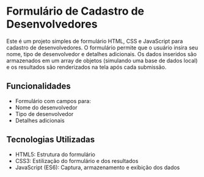 # Formulário de Cadastro de Desenvolvedores

Este é um projeto simples de formulário HTML, CSS e JavaScript para cadastro de desenvolvedores. O formulário permite que o usuário insira seu nome, tipo de desenvolvedor e detalhes adicionais. Os dados inseridos são armazenados em um array de objetos (simulando uma base de dados local) e os resultados são renderizados na tela após cada submissão.

## Funcionalidades

* Formulário com campos para:
* Nome do desenvolvedor
* Tipo de desenvolvedor
* Detalhes adicionais

## Tecnologias Utilizadas

* HTML5: Estrutura do formulário
* CSS3: Estilização do formulário e dos resultados
* JavaScript (ES6): Captura, armazenamento e exibição dos dados
